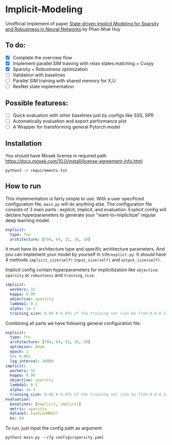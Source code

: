 # Implicit-Modeling
Unofficial Implement of paper [State-driven Implicit Modeling for Sparsity and Robustness in Neural Networks](https://arxiv.org/pdf/2209.09389.pdf) by Phan Nhat Huy

## To do:
- [x] Complete the overview flow
- [x] Implement parallel SIM training with relax states matching + Cvxpy 
- [x] Sparsity + Robustness optimization
- [ ] Validation with baselines
- [ ] Parallel SIM training with shared memory for X,U
- [ ] ResNet state implementation

## Possible featuress:
- [ ] Quick evaluation with other baselines just by configs like SSS, SPR
- [ ] Automatically evaluation and export performance plot
- [ ] A Wrapper for transforming general Pytorch model

## Installation
You should have Mosek license in required path https://docs.mosek.com/10.0/install/license-agreement-info.html
```
python3 -r requirements.txt
```

## How to run
This implementation is fairly simple to use. With a user specificed configuration file, `main.py` will do anything else. The configuration file consists of 3 main parts
: explicit, implicit, and evaluation. Explicit config will declare hyperparameters to generate your "want-to-implicitize" regular deep learning model. 
```yaml
explicit:
  type: fnn
  architecture: [784, 64, 32, 16, 10]
```
It must have its architecture type and specific architecture parameters. And you can Implement your model by yourself in `SIM/explict.py`. It should have 4 methods
`implicit_size(self)` `input_size(self)` and `output_size(self)`. 

Implicit config contain hyperparameters for implicitization like `objective`: `sparsity` or `robustness` and `training_size`.
```yaml
implicit:
  workers: 32
  kappa: 0.99
  objective: sparsity
  lambda1: 0.1
  alpha: 1e-3
  training_size: 0.05 # 0.05% of the training set (can be from 0.0-0.3)
```
Combining all parts we have following general configuration file.
```yaml
explicit:
  type: fnn
  architecture: [784, 64, 32, 16, 10]
  optimizer: Adam
  epoch: 1
  lr: 0.001
  log_interval: 20000
implicit:
  workers: 32
  kappa: 0.99
  objective: sparsity
  lambda1: 0.1
  alpha: 1e-3
  training_size: 0.05 # 0.05% of the training set (can be from 0.0-0.3)
evaluation:
  baselines: [explicit, implicit]
  metric: sparsity
  dataset: FashionMNIST
  bs: 64
```
To run, just input the config path as argument
```
python3 main.py --cfg configs/sparsity.yaml
```